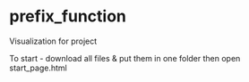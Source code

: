 # prefix_function
Visualization for project

To start - download all files & put them in one folder then open start_page.html
